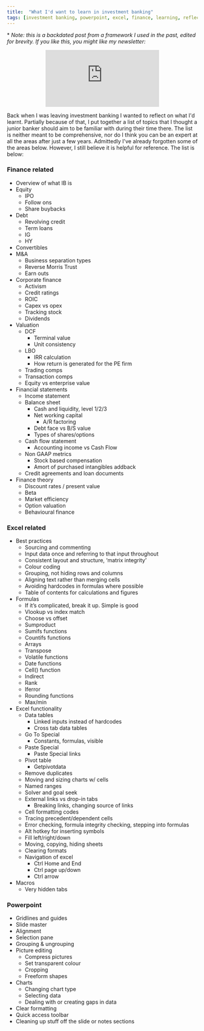 ```yaml
---
title:  "What I'd want to learn in investment banking"
tags: [investment banking, powerpoint, excel, finance, learning, reflection]
---
```


\* *Note: this is a backdated post from a framework I used in the past, edited for brevity. If you like this, you might like my newsletter:*

<style>
      .iframe-container {
        overflow: hidden;        
        padding-top: 50%; <!-- Calculated from the aspect ration of the content (in case of 16:9 it is 9/16= 0.5625) -->
        position: relative;
      }
      .iframe-container iframe { 
         border: 0;
         height: 100%; <!-- Finally, width and height are set to 100% so the iframe takes up 100% of the containers space. -->
         left: 0;
         position: absolute;
         top: 0;
         width: 100%;
         display: block;
         margin: 0 auto; <!-- center image -->
      }
      <!-- 4x3 Aspect Ratio -->
      .iframe-container-4x3 {
        padding-top: 75%;
      }
</style> 

<div class="iframe-container-4x3">
  <p align="center"><iframe src="https://avoidboringpeople.substack.com/embed" frameborder="0" scrolling="no"> </iframe></p>
</div>


Back when I was leaving investment banking I wanted to reflect on what I'd learnt. Partially because of that, I put together a list of topics that I thought a junior banker should aim to be familiar with during their time there. The list is neither meant to be comprehensive, nor do I think you can be an expert at all the areas after just a few years. Admittedly I've already forgotten some of the areas below. However, I still believe it is helpful for reference. The list is below:

### Finance related 
  * Overview of what IB is
  * Equity
    * IPO
    * Follow ons
    * Share buybacks
  * Debt
    * Revolving credit
    * Term loans
    * IG
    * HY
  * Convertibles
  * M&A
    * Business separation types
    * Reverse Morris Trust
    * Earn outs
  * Corporate finance
    * Activism
    * Credit ratings
    * ROIC
    * Capex vs opex
    * Tracking stock
    * Dividends
  * Valuation
    * DCF
      * Terminal value
      * Unit consistency
    * LBO
      * IRR calculation
      * How return is generated for the PE firm
    * Trading comps
    * Transaction comps
    * Equity vs enterprise value
  * Financial statements
    * Income statement
    * Balance sheet
      * Cash and liquidity, level 1/2/3
      * Net working capital
        * A/R factoring
      * Debt face vs B/S value
      * Types of shares/options
    * Cash flow statement
      * Accounting income vs Cash Flow
    * Non GAAP metrics
      * Stock based compensation
      * Amort of purchased intangibles addback
    * Credit agreements and loan documents
  * Finance theory
    * Discount rates / present value
    * Beta
    * Market efficiency
    * Option valuation
    * Behavioural finance

### Excel related
  * Best practices
    * Sourcing and commenting
    * Input data once and referring to that input throughout
    * Consistent layout and structure, ‘matrix integrity’
    * Colour coding
    * Grouping, not hiding rows and columns
    * Aligning text rather than merging cells
    * Avoiding hardcodes in formulas where possible
    * Table of contents for calculations and figures
  * Formulas
    * If it’s complicated, break it up. Simple is good
    * Vlookup vs index match
    * Choose vs offset
    * Sumproduct
    * Sumifs functions
    * Countifs functions
    * Arrays
    * Transpose
    * Volatile functions
    * Date functions
    * Cell() function
    * Indirect
    * Rank
    * Iferror
    * Rounding functions
    * Max/min
  * Excel functionality
    * Data tables
      * Linked inputs instead of hardcodes
      * Cross tab data tables
    * Go To Special
      * Constants, formulas, visible
    * Paste Special
      * Paste Special links
    * Pivot table
      * Getpivotdata
    * Remove duplicates
    * Moving and sizing charts w/ cells
    * Named ranges
    * Solver and goal seek
    * External links vs drop-in tabs
      * Breaking links, changing source of links
    * Cell formatting codes 
    * Tracing precedent/dependent cells
    * Error checking, formula integrity checking, stepping into formulas
    * Alt hotkey for inserting symbols
    * Fill left/right/down
    * Moving, copying, hiding sheets
    * Clearing formats
    * Navigation of excel
      * Ctrl Home and End
      * Ctrl page up/down
      * Ctrl arrow
  * Macros
    * Very hidden tabs

### Powerpoint
  * Gridlines and guides
  * Slide master
  * Alignment
  * Selection pane
  * Grouping & ungrouping
  * Picture editing
    * Compress pictures
    * Set transparent colour
    * Cropping
    * Freeform shapes
  * Charts
    * Changing chart type
    * Selecting data
    * Dealing with or creating gaps in data
  * Clear formatting
  * Quick access toolbar
  * Cleaning up stuff off the slide or notes sections

